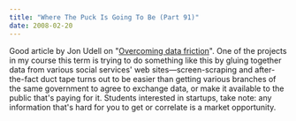 ```yaml
---
title: "Where The Puck Is Going To Be (Part 91)"
date: 2008-02-20
---
```

Good article by Jon Udell on "<a href="http://blog.jonudell.net/2008/02/20/overcoming-data-friction/">Overcoming data friction</a>".  One of the projects in my course this term is trying to do something like this by gluing together data from various social services' web sites—screen-scraping and after-the-fact duct tape turns out to be easier than getting various branches of the same government to agree to exchange data, or make it available to the public that's paying for it.  Students interested in startups, take note: any information that's hard for you to get or correlate is a market opportunity.
